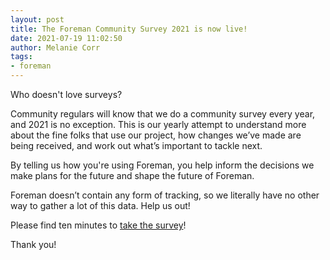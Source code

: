 ```yaml
---
layout: post
title: The Foreman Community Survey 2021 is now live!
date: 2021-07-19 11:02:50
author: Melanie Corr
tags:
- foreman
---
```


Who doesn't love surveys?

<!--more-->

Community regulars will know that we do a community survey every year, and 2021 is no exception.
This is our yearly attempt to understand more about the fine folks that use our project, how changes we’ve made are being received, and work out what’s important to tackle next.

By telling us how you're using Foreman, you help inform the decisions we make plans for the future and shape the future of Foreman.

Foreman doesn’t contain any form of tracking, so we literally have no other way to gather a lot of this data. Help us out!

Please find ten minutes to [take the survey](https://www.surveymonkey.co.uk/r/T526T3G)!

Thank you!
